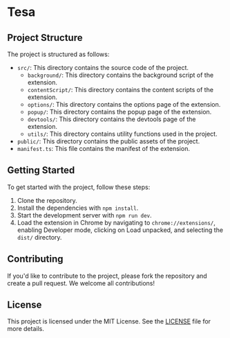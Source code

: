 # Tesa


## Project Structure

The project is structured as follows:

- `src/`: This directory contains the source code of the project.
  - `background/`: This directory contains the background script of the extension.
  - `contentScript/`: This directory contains the content scripts of the extension.
  - `options/`: This directory contains the options page of the extension.
  - `popup/`: This directory contains the popup page of the extension.
  - `devtools/`: This directory contains the devtools page of the extension.
  - `utils/`: This directory contains utility functions used in the project.
- `public/`: This directory contains the public assets of the project.
- `manifest.ts`: This file contains the manifest of the extension.

## Getting Started

To get started with the project, follow these steps:

1. Clone the repository.
2. Install the dependencies with `npm install`.
3. Start the development server with `npm run dev`.
4. Load the extension in Chrome by navigating to `chrome://extensions/`, enabling Developer mode, clicking on Load unpacked, and selecting the `dist/` directory.

## Contributing

If you'd like to contribute to the project, please fork the repository and create a pull request. We welcome all contributions!

## License

This project is licensed under the MIT License. See the [LICENSE](LICENSE) file for more details.

